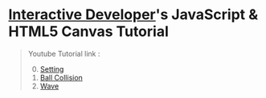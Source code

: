 [Interactive Developer](https://www.youtube.com/channel/UCdeWxKJuvtUG2xyN6pOJEvA)'s JavaScript & HTML5 Canvas Tutorial
=

> Youtube Tutorial link :
>
> 0. [Setting](https://youtu.be/z9TTf9xNthI)
> 1. [Ball Collision](https://youtu.be/sLCiI6d5vTM)
> 2. [Wave](https://youtu.be/LLfhY4eVwDY)